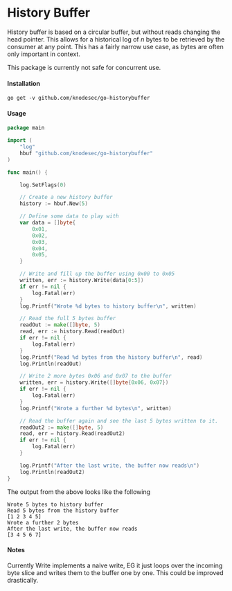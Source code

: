 # History Buffer
History buffer is based on a circular buffer, but without reads changing the head pointer. This allows for a historical log of *n* bytes to be retrieved by the consumer at any point. This has a fairly narrow use case, as bytes are often only important in context.
  
This package is currently not safe for concurrent use.
#### Installation
```
go get -v github.com/knodesec/go-historybuffer
```

#### Usage

```go
package main

import (
    "log"
    hbuf "github.com/knodesec/go-historybuffer"
)

func main() {

    log.SetFlags(0)

    // Create a new history buffer
    history := hbuf.New(5)

    // Define some data to play with
    var data = []byte{
        0x01,
        0x02,
        0x03,
        0x04,
        0x05,        
    }

    // Write and fill up the buffer using 0x00 to 0x05
    written, err := history.Write(data[0:5])
    if err != nil {
        log.Fatal(err)
    }
    log.Printf("Wrote %d bytes to history buffer\n", written)

    // Read the full 5 bytes buffer
    readOut := make([]byte, 5)
    read, err := history.Read(readOut)
    if err != nil {
        log.Fatal(err)
    }
    log.Printf("Read %d bytes from the history buffer\n", read)
    log.Println(readOut)

    // Write 2 more bytes 0x06 and 0x07 to the buffer
    written, err = history.Write([]byte{0x06, 0x07})
    if err != nil {
        log.Fatal(err)
    }
    log.Printf("Wrote a further %d bytes\n", written)

    // Read the buffer again and see the last 5 bytes written to it.
    readOut2 := make([]byte, 5)
    read, err = history.Read(readOut2)
    if err != nil {
        log.Fatal(err)
    }

    log.Printf("After the last write, the buffer now reads\n")
    log.Println(readOut2)
}
```

The output from the above looks like the following
```
Wrote 5 bytes to history buffer
Read 5 bytes from the history buffer
[1 2 3 4 5]
Wrote a further 2 bytes
After the last write, the buffer now reads
[3 4 5 6 7]
```

#### Notes
Currently Write implements a naive write, EG it just loops over the incoming byte slice and writes them to the buffer one by one. This could be improved drastically.